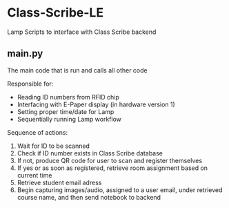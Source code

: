 # Class-Scribe-LE
Lamp Scripts to interface with Class Scribe backend   
  
## main.py  
The main code that is run and calls all other code  
  
Responsible for:  
- Reading ID numbers from RFID chip  
- Interfacing with E-Paper display (in hardware version 1)  
- Setting proper time/date for Lamp  
- Sequentially running Lamp workflow 

Sequence of actions:  
1. Wait for ID to be scanned  
2. Check if ID number exists in Class Scribe database
3. If not, produce QR code for user to scan and register themselves  
4. If yes or as soon as registered, retrieve room assignment based on current time
5. Retrieve student email adress  
6. Begin capturing images/audio, assigned to a user email, under retrieved course name, and then send notebook to backend  

##
